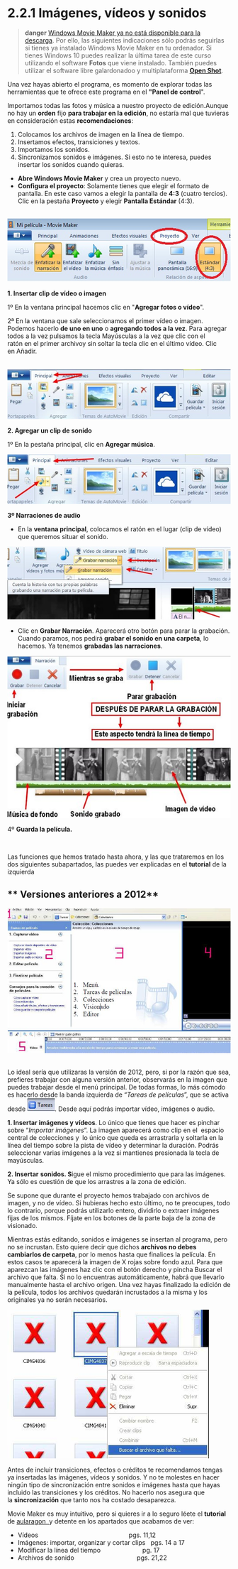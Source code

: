# 2.2.1 Imágenes, vídeos y sonidos

>**danger**
> [Windows Movie Maker ya no está disponible para la descarga](https://support.microsoft.com/es-es/help/4054502/windows-10-movie-maker-is-no-longer-available-for-download). Por ello, las siguientes indicaciones sólo podrás seguirlas si tienes ya instalado Windows Movie Maker en tu ordenador.
> Si tienes Windows 10 puedes realizar la última tarea de este curso utilizando el software **Fotos** que viene instalado.
> También puedes utilizar el software libre galardonadoo y multiplataforma [**Open Shot**](https://www.openshot.org/es/).

Una vez hayas abierto el programa, es momento de explorar todas las herramientas que te ofrece este programa en el **"Panel de control**".


  

Importamos todas las fotos y música a nuestro proyecto de edición.Aunque no hay un **orden** fijo **para trabajar en la edición**, no estaría mal que tuvieras en consideración estas **recomendaciones**:

1.  Colocamos los archivos de imagen en la línea de tiempo.
2.  Insertamos efectos, transiciones y textos.
3.  Importamos los sonidos.
4.  Sincronizamos sonidos e imágenes. Si esto no te interesa, puedes insertar los sonidos cuando quieras.

*   **Abre Windows Movie Maker** y crea un proyecto nuevo.
*   **Configura el proyecto**: Solamente tienes que elegir el formato de pantalla. En este caso vamos a elegir la pantalla de **4:3** (cuatro tercios). Clic en la pestaña **Proyecto** y elegir **Pantalla Estándar** (4:3).


 ![Configurar proyecto Movie Maker](img/2012configurarproyecto.jpg "Configurar proyecto Movie Maker")




**1\. Insertar clip de vídeo o imagen**

1º En la ventana principal hacemos clic en "**Agregar fotos o vídeo**".

2ª En la ventana que sale seleccionamos el primer vídeo o imagen. Podemos hacerlo **de uno en uno** o **agregando todos a la vez**. Para agregar todos a la vez pulsamos la tecla Mayúsculas a la vez que clic con el ratón en el primer archivoy sin soltar la tecla clic en el último vídeo. Clic en Añadir.


 ![Menú Principal, insertar video en Movie Maker](img/insertar_video.jpg "Insertar Video en Movie Maker")




**2\. Agregar un clip de sonido**

1º En la pestaña principal, clic en **Agregar música**.


![Menú Principal, agregar sonido en Movie Maker](img/agregasonidomoviemaker.jpg "Agregar sonido en Movie Maker")




**3º Narraciones de audio**

*   En la **ventana principal**, colocamos el ratón en el lugar (clip de vídeo) que queremos situar el sonido.


![Grabar narración en Movie Maker](img/grabarmoviemaker.jpg "Grabar desde Movie Maker")




*   Clic en **Grabar Narración**. Aparecerá otro botón para parar la grabación. Cuando paramos, nos pedirá **grabar el sonido en una carpeta**, lo hacemos. Ya tenemos **grabadas las narraciones**.


![Grabar sonidos desde Movie Maker](img/grabar_sonidos.jpg "Grabar sonidos Movie Maker")




4º **Guarda la película.**

   

Las funciones que hemos tratado hasta ahora, y las que trataremos en los dos siguientes subapartados, las puedes ver explicadas en el **tutorial** de la izquierda

## ** Versiones anteriores a 2012**


![Área de trabajo de Movie Maker](img/area_de_trabajo.jpg "Área de trabajo de Movie Maker")   



Lo ideal sería que utilizaras la versión de 2012, pero, si por la razón que sea, prefieres trabajar con alguna versión anterior, observarás en la imagen que puedes trabajar desde el menú principal. De todas formas, lo más cómodo es hacerlo desde la banda izquierda de “_Tareas de películas_”, que se activa desde ![Botón de tareas de MOvie Maker](img/tareas.jpg "Botón de tareas de Movie Maker"). Desde aquí podrás importar vídeo, imágenes o audio.


**1\. Insertar imágenes y vídeos**. Lo único que tienes que hacer es pinchar sobre “_Importar imágenes_”. La imagen aparecerá como clip en el  espacio central de colecciones y  lo único que queda es arrastrarla y soltarla en la línea del tiempo sobre la pista de vídeo y determinar la duración. Podrás seleccionar varias imágenes a la vez si mantienes presionada la tecla de mayúsculas.

**2\. Insertar** **sonidos. S**igue el mismo procedimiento que para las imágenes. Ya sólo es cuestión de que los arrastres a la zona de edición.

Se supone que durante el proyecto hemos trabajado con archivos de imagen, y no de vídeo. Si hubieras hecho esto último, no te preocupes, todo lo contrario, porque podrás utilizarlo entero, dividirlo o extraer imágenes fijas de los mismos. Fíjate en los botones de la parte baja de la zona de visionado.

Mientras estás editando, sonidos e imágenes se insertan al programa, pero no se incrustan. Esto quiere decir que dichos **archivos no debes cambiarlos de carpeta**, por lo menos hasta que finalices la película. En estos casos te aparecerá la imagen de X rojas sobre fondo azul. Para que aparezcan las imágenes haz clic con el botón derecho y pincha Buscar el archivo que falta. Si no lo encuentras automáticamente, habrá que llevarlo manualmente hasta el archivo origen. Una vez hayas finalizado la edición de la película, todos los archivos quedarán incrustados a la misma y los originales ya no serán necesarios.


![Pantalla de Movie Maker donde no se localizan los archivos](img/Buscar_el_archivo_que_falta.jpg "No detección de archivos en Movie Maker")  


Antes de incluir transiciones, efectos o créditos te recomendamos tengas ya insertadas las imágenes, vídeos y sonidos. Y no te molestes en hacer ningún tipo de sincronización entre sonidos e imágenes hasta que hayas incluido las transiciones y los créditos. No hacerlo nos asegura que la **sincronización** que tanto nos ha costado desaparezca.

Movie Maker es muy intuitivo, pero si quieres ir a lo seguro léete el **tutorial** de [aularagon  ](http://aularagon.catedu.es/materialesaularagon2013/ticinfantil/moviemaker.pdf "tutorial Movie Maker. Aularagon")y detente en los apartados que acabamos de ver:[  
](http://www.aularagon.org/Files/UserFiles/File/Forprof/Hm/modulo-09.pdf)

*   Vídeos                                                    pgs. 11,12
*   Imágenes: importar, organizar y cortar clips   pgs. 14 a 17
*   Modificar la línea del tiempo                        pg. 17
*   Archivos de sonido                                    pgs. 21,22

